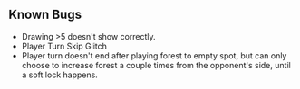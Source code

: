 ## Known Bugs

- Drawing >5 doesn't show correctly.
- Player Turn Skip Glitch
- Player turn doesn't end after playing forest to empty spot, but can only choose to increase forest a couple times from the opponent's side, until a soft lock happens.
